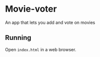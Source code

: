 # Movie-voter

An app that lets you add and vote on movies

## Running
Open `index.html` in a web browser.
